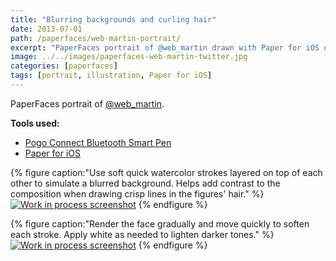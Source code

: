 ```yaml
---
title: "Blurring backgrounds and curling hair"
date: 2013-07-01
path: /paperfaces/web-martin-portrait/
excerpt: "PaperFaces portrait of @web_martin drawn with Paper for iOS on an iPad."
image: ../../images/paperfaces-web-martin-twitter.jpg
categories: [paperfaces]
tags: [portrait, illustration, Paper for iOS]
---
```


PaperFaces portrait of [@web_martin](https://twitter.com/web_martin).

**Tools used:**

- [Pogo Connect Bluetooth Smart Pen](https://www.amazon.com/gp/product/B009K448L4/ref=as_li_ss_tl?ie=UTF8&camp=1789&creative=390957&creativeASIN=B009K448L4&linkCode=as2&tag=mademist-20)
- [Paper for iOS](https://paper.bywetransfer.com/)

{% figure caption:"Use soft quick watercolor strokes layered on top of each other to simulate a blurred background. Helps add contrast to the composition when drawing crisp lines in the figures' hair." %}
[![Work in process screenshot](../../images/paperfaces-web-martin-process-1-600.jpg)](../../images/paperfaces-web-martin-process-1-lg.jpg)
{% endfigure %}

{% figure caption:"Render the face gradually and move quickly to soften each stroke. Apply white as needed to lighten darker tones." %}
[![Work in process screenshot](../../images/paperfaces-web-martin-process-2-600.jpg)](../../images/paperfaces-web-martin-process-2-lg.jpg)
{% endfigure %}
